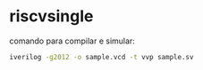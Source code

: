 # riscvsingle

comando para compilar e simular: 
   ```bash
   iverilog -g2012 -o sample.vcd -t vvp sample.sv
   ```
